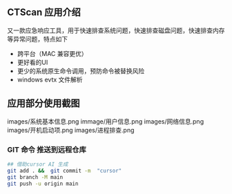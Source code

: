 
## CTScan 应用介绍
又一款应急响应工具，用于快速排查系统问题，快速排查磁盘问题，快速排查内存等异常问题，特点如下

- 跨平台（MAC 兼容更优）
- 更好看的UI
- 更少的系统原生命令调用，预防命令被替换风险
- windows evtx 文件解析
  

## 应用部分使用截图
images/系统基本信息.png
immage/用户信息.png
images/网络信息.png
images/开机启动项.png
images/进程排查.png


### GIT 命令 推送到远程仓库
```sh
## 借助cursor AI 生成
git add . &&  git commit -m  "cursor"
git branch -M main
git push -u origin main
````

